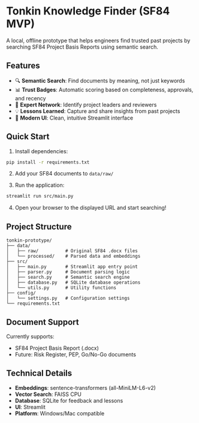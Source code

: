 # Tonkin Knowledge Finder (SF84 MVP)

A local, offline prototype that helps engineers find trusted past projects by searching SF84 Project Basis Reports using semantic search.

## Features

- 🔍 **Semantic Search**: Find documents by meaning, not just keywords
- 📊 **Trust Badges**: Automatic scoring based on completeness, approvals, and recency
- 👥 **Expert Network**: Identify project leaders and reviewers
- 💡 **Lessons Learned**: Capture and share insights from past projects
- 📱 **Modern UI**: Clean, intuitive Streamlit interface

## Quick Start

1. Install dependencies:
```bash
pip install -r requirements.txt
```

2. Add your SF84 documents to `data/raw/`

3. Run the application:
```bash
streamlit run src/main.py
```

4. Open your browser to the displayed URL and start searching!

## Project Structure

```
tonkin-prototype/
├── data/
│   ├── raw/          # Original SF84 .docx files
│   └── processed/    # Parsed data and embeddings
├── src/
│   ├── main.py       # Streamlit app entry point
│   ├── parser.py     # Document parsing logic
│   ├── search.py     # Semantic search engine
│   ├── database.py   # SQLite database operations
│   └── utils.py      # Utility functions
├── config/
│   └── settings.py   # Configuration settings
└── requirements.txt
```

## Document Support

Currently supports:
- SF84 Project Basis Report (.docx)
- Future: Risk Register, PEP, Go/No-Go documents

## Technical Details

- **Embeddings**: sentence-transformers (all-MiniLM-L6-v2)
- **Vector Search**: FAISS CPU
- **Database**: SQLite for feedback and lessons
- **UI**: Streamlit
- **Platform**: Windows/Mac compatible

